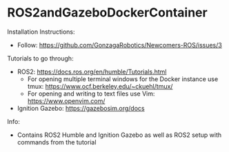 # ROS2andGazeboDockerContainer

Installation Instructions: 
- Follow: https://github.com/GonzagaRobotics/Newcomers-ROS/issues/3

Tutorials to go through:
- ROS2: https://docs.ros.org/en/humble/Tutorials.html
  - For opening multiple terminal windows for the Docker instance use tmux: https://www.ocf.berkeley.edu/~ckuehl/tmux/
  - For opening and writing to text files use Vim: https://www.openvim.com/
- Ignition Gazebo: https://gazebosim.org/docs

Info:
- Contains ROS2 Humble and Ignition Gazebo as well as ROS2 setup with commands from the tutorial

